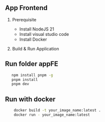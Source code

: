 ## App Frontend

1. Prerequisite

   - Install NodeJS 21
   - Install visual studio code
   - Install Docker

1. Build & Run Application

## Run folder appFE

```bash
   npm install pnpm -g
   pnpm install
   pnpm dev
```

## Run with docker

```bash
    docker build -t your_image_name:latest .
    docker run - your_image_name:latest
```
